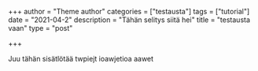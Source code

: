 +++
author = "Theme author"
categories = ["testausta"]
tags = ["tutorial"]
date = "2021-04-2"
description = "Tähän selitys siitä hei"
title = "testausta vaan"
type = "post"

+++

Juu tähän sisätlötää twpiejt ioawjetioa aawet 
